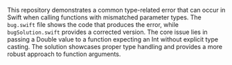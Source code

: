 This repository demonstrates a common type-related error that can occur in Swift when calling functions with mismatched parameter types. The `bug.swift` file shows the code that produces the error, while `bugSolution.swift` provides a corrected version. The core issue lies in passing a Double value to a function expecting an Int without explicit type casting.  The solution showcases proper type handling and provides a more robust approach to function arguments.
